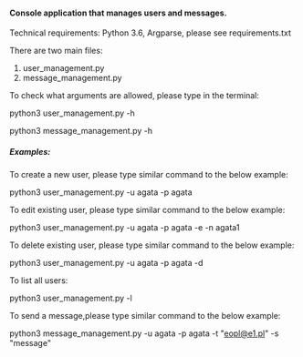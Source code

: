 #### Console application that manages users and messages.

Technical requirements: Python 3.6, Argparse, please see requirements.txt

There are two main files:
1. user_management.py
2. message_management.py

To check what arguments are allowed, please type in the terminal:

python3 user_management.py -h

python3 message_management.py -h


##### Examples:

To create a new user, please type similar command to the below example:

python3 user_management.py -u agata -p agata

To edit existing user, please type similar command to the below example:

python3 user_management.py -u agata -p agata -e -n agata1

To delete existing user, please type similar command to the below example:

python3 user_management.py -u agata -p agata -d

To list all users:

python3 user_management.py -l

To send a message,please type similar command to the below example:

python3 message_management.py -u agata -p agata -t "eopl@e1.pl" -s "message"









